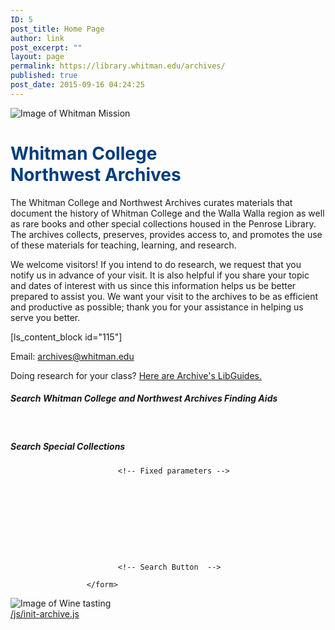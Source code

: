 ```yaml
---
ID: 5
post_title: Home Page
author: link
post_excerpt: ""
layout: page
permalink: https://library.whitman.edu/archives/
published: true
post_date: 2015-09-16 04:24:25
---
```

<div class="parallax-container parallax-small">
<div class="parallax"><img src="/archives/wp-content/uploads/sites/2/2015/09/Whitman_Mission.jpg" alt="Image of Whitman Mission"></div>
<h1 style="color:#003D7D">Whitman College <br /> Northwest Archives</h1>

</div>
<div class="section white">
<div class="row container">
<p>The Whitman College and Northwest Archives curates materials that document the history of Whitman College and the Walla Walla region as well as rare books and other special collections housed in the Penrose Library. The archives collects, preserves, provides access to, and promotes the use of these materials for teaching, learning, and research.</p>
<p>We welcome visitors! If you intend to do research, we request that you notify us in advance of your visit. It is also helpful if you share your topic and dates of interest with us since this information helps us be better prepared to assist you. We want your visit to the archives to be as efficient and productive as possible; thank you for your assistance in helping us serve you better.</p>

[ls_content_block id="115"]
<p>
Email: <a href="mailto:archives@whitman.edu">archives@whitman.edu</a></p>
<p>Doing research for your class? <a href="http://libguides.whitman.edu/profile.php?uid=68630">Here are Archive's LibGuides.</a></p>
<div class="col s12 m8 l12">
<h5>Search Whitman College and Northwest Archives Finding Aids</h5>
<form method="get" action="http://nwda-db.orbiscascade.org/nwda-search/results.aspx" target="_blank"> &nbsp;&nbsp;   </form>
</div>
<div class="col s12 m8 l12">
<h5>Search Special Collections</h5>
<form id="simple" class="formtab1" name="searchForm" method="get" action="//sherlock.whitman.edu/primo_library/libweb/action/dlSearch.do" enctype="application/x-www-form-urlencoded; charset=utf-8">
							<!-- Customizable Parameters  -->
								
								
								
								

							<!-- Fixed parameters -->
								
								
								
								            
							
                        		                        
                                                                
								
								
                                                               
							<!-- Search Button  -->                              
	         	    
                     </form>
</div>

</div>
</div>
<div class="parallax-container parallax-large">
<div class="parallax"><img src="/archives/wp-content/uploads/sites/2/2015/09/Wine_Image_7.jpg" alt="Image of Wine tasting"></div>
</div>
<a href="/js/init-archive.js">/js/init-archive.js</a>